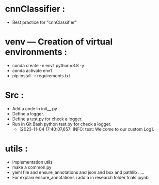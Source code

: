 # cnnClassifier : 
  - Best practice for "cnnClassifier"

# venv — Creation of virtual environments : 
  - conda create -n env1 python=3.8 -y
  - conda activate env1
  - pip install -r requirements.txt

# Src : 
  - Add a code in init__.py
  - Define a logger.
  - Define a test.py for check a logger. 
  - Run in Git Bash python test.py for check a logger.
      - [2023-11-04 17:40:07,657: INFO: test: Welcome to our custom Log].

# utils :
  - implementation utils 
  - make a common.py 
  - yaml file and ensure_annotations and json and box and pathlib .....
  - For explain ensure_annotations i add a in research folder trials.ipynb.

#
